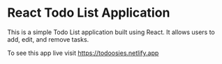 # React Todo List Application

  This is a simple Todo List application built using React. It allows users to add, edit, and remove tasks.

  To see this app live visit https://todoosies.netlify.app





